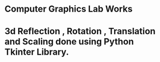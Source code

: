 # Computer Graphics Lab Works
# 3d Reflection , Rotation , Translation and Scaling done using Python Tkinter Library.
